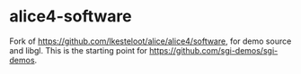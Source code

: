 # alice4-software
Fork of https://github.com/lkesteloot/alice/alice4/software, for demo source and libgl.  This is the starting point for https://github.com/sgi-demos/sgi-demos.

